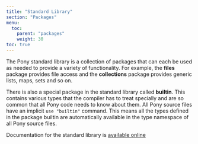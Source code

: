 ```yaml
---
title: "Standard Library"
section: "Packages"
menu:
  toc:
    parent: "packages"
    weight: 30
toc: true
---
```


The Pony standard library is a collection of packages that can each be used as needed to provide a variety of functionality. For example, the __files__ package provides file access and the __collections__ package provides generic lists, maps, sets and so on.

There is also a special package in the standard library called __builtin__. This contains various types that the compiler has to treat specially and are so common that all Pony code needs to know about them. All Pony source files have an implicit `use "builtin"` command. This means all the types defined in the package builtin are automatically available in the type namespace of all Pony source files.

Documentation for the standard library is [available online](http://stdlib.ponylang.org/)
